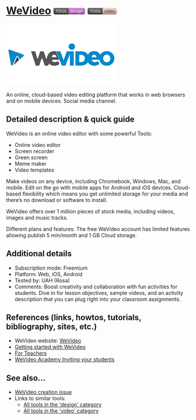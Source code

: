 # [WeVideo](https://www.wevideo.com/)  [<img src="images/design.png" align="bottom">](https://github.com/e-CLOSE/Toolbox/issues?q=label%3A01_TOOL+label%3Adesign) [<img src="images/video.png" align="bottom">](https://github.com/e-CLOSE/Toolbox/issues?q=label%3A01_TOOL+label%3Avideo)

![WeVideo logo](images/wevideo.png)

An online, cloud-based video editing platform that works in web browsers and on mobile devices. Social media channel.


## Detailed description & quick guide

WeVideo is an online video editor with some powerful Tools:
-	Online video editor
-	Screen recorder
-	Green screen
-	Meme maker
-	Video templates

Make videos on any device, including Chromebook, Windows, Mac, and mobile. Edit on the go with mobile apps for Android and iOS devices. Cloud-based flexibility which means you get unlimited storage for your media and there’s no download or software to install. 

WeVideo offers over 1 million pieces of stock media, including videos, images and music tracks.

Different plans and features: The free WeVideo account has limited features allowing publish 5 min/month and 1 GB Cloud storage.

## Additional details

- Subscription mode: Freemium
- Platform: Web, iOS, Android
- Tested by: UAH (Rosa)
- Comments: Boost creativity and collaboration with fun activities for students. Dive in for lesson objectives, sample videos, and an activity description that you can plug right into your classroom assignments.


## References (links, howtos, tutorials, bibliography, sites, etc.)

- WeVideo website: [WeVideo](https://www.wevideo.com/)
- [Getting started with WeVideo](https://www.wevideo.com/support/getting-started-with-wevideo)
- [For Teachers](https://www.wevideo.com/teachers)
- [WeVideo Academy Inviting your students](https://www.wevideo.com/academy?wchannelid=hgs1pprp1a&wmediaid=58znlru9iq)



## See also...

- [WeVideo creation issue](https://github.com/e-CLOSE/Toolbox/issues/98)
- Links to similar tools:
  - [All tools in the 'design' category](https://github.com/e-CLOSE/Toolbox/issues?q=label%3A01_TOOL+label%3Adesign)
  - [All tools in the 'video' category](https://github.com/e-CLOSE/Toolbox/issues?q=label%3A01_TOOL+label%3Avideo)
